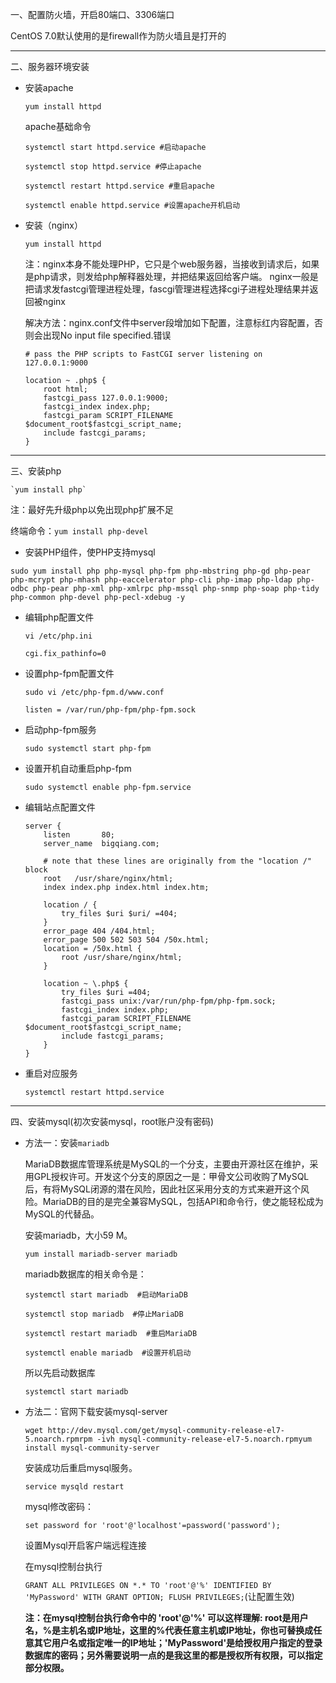 一、配置防火墙，开启80端口、3306端口

CentOS 7.0默认使用的是firewall作为防火墙且是打开的

---

二、服务器环境安装

* 安装apache

	`yum install httpd`
	
	apache基础命令
	
	```
	systemctl start httpd.service #启动apache
	
	systemctl stop httpd.service #停止apache
	
	systemctl restart httpd.service #重启apache
	
	systemctl enable httpd.service #设置apache开机启动
	
	```

* 安装（nginx）

	`yum install httpd`

	注：nginx本身不能处理PHP，它只是个web服务器，当接收到请求后，如果是php请求，则发给php解释器处理，并把结果返回给客户端。
	nginx一般是把请求发fastcgi管理进程处理，fascgi管理进程选择cgi子进程处理结果并返回被nginx
	
	
	解决方法：nginx.conf文件中server段增加如下配置，注意标红内容配置，否则会出现No input file specified.错误

	```
	# pass the PHP scripts to FastCGI server listening on 127.0.0.1:9000
	```
	
	```
	location ~ .php$ {
		root html;
		fastcgi_pass 127.0.0.1:9000;
		fastcgi_index index.php;
		fastcgi_param SCRIPT_FILENAME $document_root$fastcgi_script_name;
		include fastcgi_params;
	}
	
	```

---

三、安装php

	`yum install php`

注：最好先升级php以免出现php扩展不足

终端命令：`yum install php-devel`


* 安装PHP组件，使PHP支持mysql

`sudo yum install php php-mysql php-fpm php-mbstring php-gd php-pear php-mcrypt php-mhash php-eaccelerator php-cli php-imap php-ldap php-odbc php-pear php-xml php-xmlrpc php-mssql php-snmp php-soap php-tidy php-common php-devel php-pecl-xdebug -y`

* 编辑php配置文件
	
	`vi /etc/php.ini`
	
	`cgi.fix_pathinfo=0`

* 设置php-fpm配置文件

	`sudo vi /etc/php-fpm.d/www.conf`
	
	`listen = /var/run/php-fpm/php-fpm.sock`

* 启动php-fpm服务

	`sudo systemctl start php-fpm`

* 设置开机自动重启php-fpm

	`sudo systemctl enable php-fpm.service`

* 编辑站点配置文件
	
	```
	server {
	    listen       80;
	    server_name  bigqiang.com;
	
	    # note that these lines are originally from the "location /" block
	    root   /usr/share/nginx/html;
	    index index.php index.html index.htm;
	
	    location / {
	        try_files $uri $uri/ =404;
	    }
	    error_page 404 /404.html;
	    error_page 500 502 503 504 /50x.html;
	    location = /50x.html {
	        root /usr/share/nginx/html;
	    }
	
	    location ~ \.php$ {
	        try_files $uri =404;
	        fastcgi_pass unix:/var/run/php-fpm/php-fpm.sock;
	        fastcgi_index index.php;
	        fastcgi_param SCRIPT_FILENAME $document_root$fastcgi_script_name;
	        include fastcgi_params;
	    }
	}
	```

* 重启对应服务

	`systemctl restart httpd.service`

---
四、安装mysql(初次安装mysql，root账户没有密码)

* 方法一：安装`mariadb`

	MariaDB数据库管理系统是MySQL的一个分支，主要由开源社区在维护，采用GPL授权许可。开发这个分支的原因之一是：甲骨文公司收购了MySQL后，有将MySQL闭源的潜在风险，因此社区采用分支的方式来避开这个风险。MariaDB的目的是完全兼容MySQL，包括API和命令行，使之能轻松成为MySQL的代替品。
	
	安装mariadb，大小59 M。
	
	```
	yum install mariadb-server mariadb 
	```
	
	mariadb数据库的相关命令是：
	
	```
	systemctl start mariadb  #启动MariaDB
	
	systemctl stop mariadb  #停止MariaDB
	
	systemctl restart mariadb  #重启MariaDB
	
	systemctl enable mariadb  #设置开机启动
	```
	
	所以先启动数据库
	
	`systemctl start mariadb`


* 方法二：官网下载安装mysql-server

	`wget http://dev.mysql.com/get/mysql-community-release-el7-5.noarch.rpmrpm -ivh mysql-community-release-el7-5.noarch.rpmyum install mysql-community-server`
	
	安装成功后重启mysql服务。
	
	`service mysqld restart`
	
	mysql修改密码：
	
	`set password for 'root'@'localhost'=password('password');`
	
	设置Mysql开启客户端远程连接
	
	在mysql控制台执行 
	
	`GRANT ALL PRIVILEGES ON *.* TO 'root'@'%' IDENTIFIED BY 'MyPassword' WITH GRANT OPTION;
	FLUSH PRIVILEGES;`(让配置生效)
	
	**注：在mysql控制台执行命令中的 'root'@'%' 可以这样理解: root是用户名，%是主机名或IP地址，这里的%代表任意主机或IP地址，你也可替换成任意其它用户名或指定唯一的IP地址；'MyPassword'是给授权用户指定的登录数据库的密码；另外需要说明一点的是我这里的都是授权所有权限，可以指定部分权限。**
	


